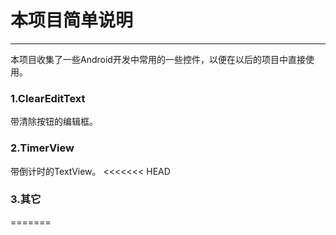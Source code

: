 # 本项目简单说明
---
本项目收集了一些Android开发中常用的一些控件，以便在以后的项目中直接使用。
### 1.ClearEditText
带清除按钮的编辑框。
### 2.TimerView
带倒计时的TextView。
<<<<<<< HEAD
### 3.其它
=======

